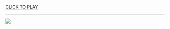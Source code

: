 
<a href="https://premium76.site?title=unblocked_games_10&ref=13M">CLICK TO PLAY</a></h3>
<hr>

<a href="https://premium76.site?title=unblocked_games_10&ref=13M"><img src="https://clearcache.store/games.png"></a>


